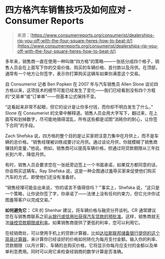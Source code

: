 <!--yml

category: 未分类

date: 2024-05-29 12:44:03

-->

# 四方格汽车销售技巧及如何应对 - Consumer Reports

> 来源：[https://www.consumerreports.org/consumerist/dealerships-rip-you-off-with-the-four-square-heres-how-to-beat-it/](https://www.consumerreports.org/consumerist/dealerships-rip-you-off-with-the-four-square-heres-how-to-beat-it/)

多年来，销售商一直在使用一种叫做“四方格”的策略——一张纸分成四个格子，销售人员会在上面写下你的交易价值、购买的车辆价格、首付款以及月供。在顶部，通常有一个地方让你签字，表示你打算购买这辆车如果你满意这个交易。

自 Consumerist 记者 Ben Popken 在 2007 年与汽车销售员 Allen Slone 谈论四方格以来，这项技术的细节可能已经发生了变化——我们已经看到没有四个方框的“交易单”或“订单单”——但基本公式保持不变。

“这看起来非常不起眼，但它的设计是让你多付钱，而你却不明白发生了什么，” Slone 在 Consumerist 的文章中解释道。销售人员会用大字写下，翻过来，在上面写和划掉数字，尽可能地搞得混乱，所有这些都是试图“消耗你的耐心，让你签下合同”的手段。

Zach Shefska 说，四方格的整个目的是让买家把注意力集中在月供上，而不是车辆的总价格。“销售经理被训练成要讨论月供。通过谈论月供，你就模糊了销售商赚钱的变量，”他说。例如，销售商可以提高车辆价格，但通过将贷款期限从三年拉长到六年，降低月供。

有时，销售人员会要求您在一张纸旁边签上一个书面承诺，如果双方都同意的话，你会购买这辆车。Ray Shefska 说，这是一种企图通过羞辱买家来促使他们购买汽车的方式，即使他们还没有准备好。

“销售经理可能会出来说，‘你的诺言不值得信吗？’”事实上，Shefska 说，“这只是一个策略，让你说你签了字，你承诺了——法律上没有任何约束力，但它允许你试图羞辱客户以完成交易。”

**如何避免它：** CR 的 Shenhar 建议，将车辆价格与融资分开谈判。CR 通常建议您在与销售商联系之前[从银行或信用社获得汽车贷款的预批准](https://www.consumerreports.org/money/car-financing/how-to-shop-for-a-car-loan-a2742917735/)。这样，销售商就无法[操控贷款期限或利率](https://www.consumerreports.org/money/car-financing/dont-rush-into-an-84-month-car-loan-a9535693332/)。如果销售商提供了更低的利率，您可以利用它。

在经销商处，可以使用手机上的贷款计算器，比如[达拉斯联邦储备银行提供的这个简易计算器](https://www.dallasfed.org/educate/calculators/closed-calc)，来计算你已经谈好的价格如何转化为每月支付金额。输入你的利率、贷款期限（以月计算）、车辆的总购买价格，它将显示你每月应支付的金额以及单单利息费用。同时可以用它来检查经销商的数学计算是否准确。
